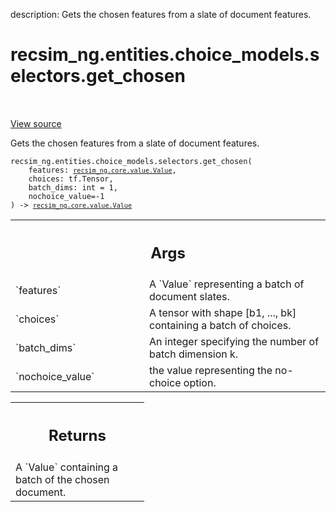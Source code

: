description: Gets the chosen features from a slate of document features.

<div itemscope itemtype="http://developers.google.com/ReferenceObject">
<meta itemprop="name" content="recsim_ng.entities.choice_models.selectors.get_chosen" />
<meta itemprop="path" content="Stable" />
</div>

# recsim_ng.entities.choice_models.selectors.get_chosen

<!-- Insert buttons and diff -->

<table class="tfo-notebook-buttons tfo-api nocontent" align="left">

</table>

<a target="_blank" href="https://github.com/google-research/recsim_ng/tree/master/recsim_ng/entities/choice_models/selectors.py">View
source</a>

Gets the chosen features from a slate of document features.

<pre class="devsite-click-to-copy prettyprint lang-py tfo-signature-link">
<code>recsim_ng.entities.choice_models.selectors.get_chosen(
    features: <a href="../../../../recsim_ng/core/value/Value.md"><code>recsim_ng.core.value.Value</code></a>,
    choices: tf.Tensor,
    batch_dims: int = 1,
    nochoice_value=-1
) -> <a href="../../../../recsim_ng/core/value/Value.md"><code>recsim_ng.core.value.Value</code></a>
</code></pre>

<!-- Placeholder for "Used in" -->

<!-- Tabular view -->

 <table class="responsive fixed orange">
<colgroup><col width="214px"><col></colgroup>
<tr><th colspan="2"><h2 class="add-link">Args</h2></th></tr>

<tr>
<td>
`features`
</td>
<td>
A `Value` representing a batch of document slates.
</td>
</tr><tr>
<td>
`choices`
</td>
<td>
A tensor with shape [b1, ..., bk] containing a batch of choices.
</td>
</tr><tr>
<td>
`batch_dims`
</td>
<td>
An integer specifying the number of batch dimension k.
</td>
</tr><tr>
<td>
`nochoice_value`
</td>
<td>
the value representing the no-choice option.
</td>
</tr>
</table>

<!-- Tabular view -->
 <table class="responsive fixed orange">
<colgroup><col width="214px"><col></colgroup>
<tr><th colspan="2"><h2 class="add-link">Returns</h2></th></tr>
<tr class="alt">
<td colspan="2">
A `Value` containing a batch of the chosen document.
</td>
</tr>

</table>
